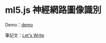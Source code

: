 # ml5.js 神經網路圖像識別

Demo：[demo](https://auguston.github.io/letswrite-ml5-image-classifier/)

筆記文：[Let's Write](https://letswrite.tw/ml5-image-classifier/)
